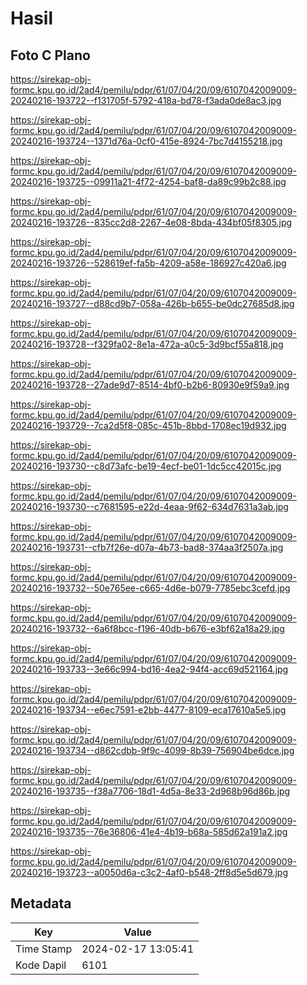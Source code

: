 # Hasil

## Foto C Plano

https://sirekap-obj-formc.kpu.go.id/2ad4/pemilu/pdpr/61/07/04/20/09/6107042009009-20240216-193722--f131705f-5792-418a-bd78-f3ada0de8ac3.jpg

https://sirekap-obj-formc.kpu.go.id/2ad4/pemilu/pdpr/61/07/04/20/09/6107042009009-20240216-193724--1371d76a-0cf0-415e-8924-7bc7d4155218.jpg

https://sirekap-obj-formc.kpu.go.id/2ad4/pemilu/pdpr/61/07/04/20/09/6107042009009-20240216-193725--09911a21-4f72-4254-baf8-da89c99b2c88.jpg

https://sirekap-obj-formc.kpu.go.id/2ad4/pemilu/pdpr/61/07/04/20/09/6107042009009-20240216-193726--835cc2d8-2267-4e08-8bda-434bf05f8305.jpg

https://sirekap-obj-formc.kpu.go.id/2ad4/pemilu/pdpr/61/07/04/20/09/6107042009009-20240216-193726--528619ef-fa5b-4209-a58e-186927c420a6.jpg

https://sirekap-obj-formc.kpu.go.id/2ad4/pemilu/pdpr/61/07/04/20/09/6107042009009-20240216-193727--d88cd9b7-058a-426b-b655-be0dc27685d8.jpg

https://sirekap-obj-formc.kpu.go.id/2ad4/pemilu/pdpr/61/07/04/20/09/6107042009009-20240216-193728--f329fa02-8e1a-472a-a0c5-3d9bcf55a818.jpg

https://sirekap-obj-formc.kpu.go.id/2ad4/pemilu/pdpr/61/07/04/20/09/6107042009009-20240216-193728--27ade9d7-8514-4bf0-b2b6-80930e9f59a9.jpg

https://sirekap-obj-formc.kpu.go.id/2ad4/pemilu/pdpr/61/07/04/20/09/6107042009009-20240216-193729--7ca2d5f8-085c-451b-8bbd-1708ec19d932.jpg

https://sirekap-obj-formc.kpu.go.id/2ad4/pemilu/pdpr/61/07/04/20/09/6107042009009-20240216-193730--c8d73afc-be19-4ecf-be01-1dc5cc42015c.jpg

https://sirekap-obj-formc.kpu.go.id/2ad4/pemilu/pdpr/61/07/04/20/09/6107042009009-20240216-193730--c7681595-e22d-4eaa-9f62-634d7631a3ab.jpg

https://sirekap-obj-formc.kpu.go.id/2ad4/pemilu/pdpr/61/07/04/20/09/6107042009009-20240216-193731--cfb7f26e-d07a-4b73-bad8-374aa3f2507a.jpg

https://sirekap-obj-formc.kpu.go.id/2ad4/pemilu/pdpr/61/07/04/20/09/6107042009009-20240216-193732--50e765ee-c665-4d6e-b079-7785ebc3cefd.jpg

https://sirekap-obj-formc.kpu.go.id/2ad4/pemilu/pdpr/61/07/04/20/09/6107042009009-20240216-193732--6a6f8bcc-f196-40db-b676-e3bf62a18a29.jpg

https://sirekap-obj-formc.kpu.go.id/2ad4/pemilu/pdpr/61/07/04/20/09/6107042009009-20240216-193733--3e66c994-bd16-4ea2-94f4-acc69d521164.jpg

https://sirekap-obj-formc.kpu.go.id/2ad4/pemilu/pdpr/61/07/04/20/09/6107042009009-20240216-193734--e6ec7591-e2bb-4477-8109-eca17610a5e5.jpg

https://sirekap-obj-formc.kpu.go.id/2ad4/pemilu/pdpr/61/07/04/20/09/6107042009009-20240216-193734--d862cdbb-9f9c-4099-8b39-756904be6dce.jpg

https://sirekap-obj-formc.kpu.go.id/2ad4/pemilu/pdpr/61/07/04/20/09/6107042009009-20240216-193735--f38a7706-18d1-4d5a-8e33-2d968b96d86b.jpg

https://sirekap-obj-formc.kpu.go.id/2ad4/pemilu/pdpr/61/07/04/20/09/6107042009009-20240216-193735--76e36806-41e4-4b19-b68a-585d62a191a2.jpg

https://sirekap-obj-formc.kpu.go.id/2ad4/pemilu/pdpr/61/07/04/20/09/6107042009009-20240216-193723--a0050d6a-c3c2-4af0-b548-2ff8d5e5d679.jpg


## Metadata

| Key        | Value               |
| ---------- | ------------------- |
| Time Stamp | 2024-02-17 13:05:41 |
| Kode Dapil | 6101                |




